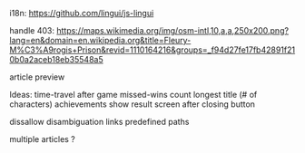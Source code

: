 
i18n: https://github.com/lingui/js-lingui


handle 403:
https://maps.wikimedia.org/img/osm-intl,10,a,a,250x200.png?lang=en&domain=en.wikipedia.org&title=Fleury-M%C3%A9rogis+Prison&revid=1110164216&groups=_f94d27fe17fb42891f210b0a2aceb18eb35548a5

article preview

Ideas:
time-travel after game
missed-wins count
longest title (# of characters)
achievements 
show result screen after closing button

dissallow disambiguation links
predefined paths

multiple articles ?
